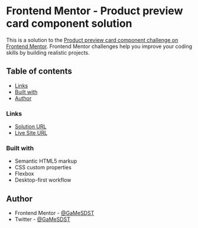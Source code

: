 # Frontend Mentor - Product preview card component solution

This is a solution to the [Product preview card component challenge on Frontend Mentor](https://www.frontendmentor.io/challenges/product-preview-card-component-GO7UmttRfa). Frontend Mentor challenges help you improve your coding skills by building realistic projects.

## Table of contents

- [Links](#links)
- [Built with](#built-with)
- [Author](#author)

### Links

- [Solution URL](https://www.frontendmentor.io/solutions/productpreviewcardcomponent-with-simple-html-and-css-HUsUzT3DL5)
- [Live Site URL](https://gamesdst.github.io/product-preview-card-component/)

### Built with

- Semantic HTML5 markup
- CSS custom properties
- Flexbox
- Desktop-first workflow

## Author

- Frontend Mentor - [@GaMeSDST](https://www.frontendmentor.io/profile/GaMeSDST)
- Twitter - [@GaMeSDST](https://twitter.com/GaMeSDST)

